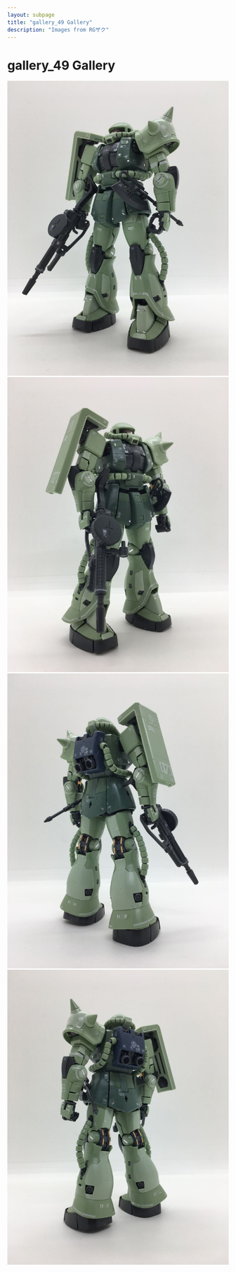 ```yaml
---
layout: subpage
title: "gallery_49 Gallery"
description: "Images from RGザク"
---
```


# gallery_49 Gallery

![0614008](gallery_49/0614008.JPG)
![0614009](gallery_49/0614009.JPG)
![0614010](gallery_49/0614010.JPG)
![0614011](gallery_49/0614011.JPG)
